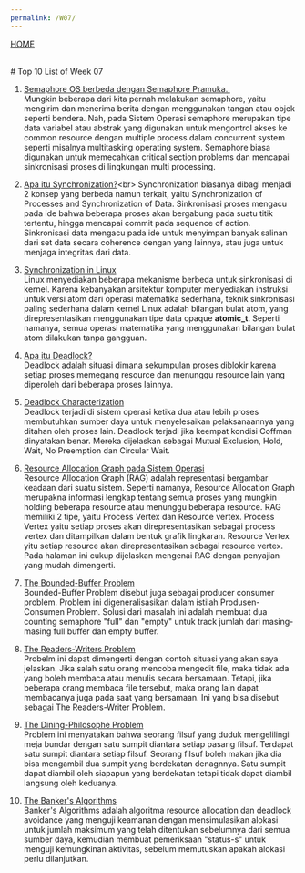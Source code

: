 ```yaml
---
permalink: /W07/
---
```

[HOME](../)

<br>
# Top 10 List of Week 07

1. [Semaphore OS berbeda dengan Semaphore Pramuka..](https://www.geeksforgeeks.org/semaphores-in-process-synchronization/)<br>
Mungkin beberapa dari kita pernah melakukan semaphore, yaitu mengirim dan menerima berita dengan menggunakan tangan atau objek seperti bendera. Nah, pada Sistem Operasi semaphore merupakan tipe data variabel atau abstrak yang digunakan untuk mengontrol akses ke common resource dengan multiple process dalam concurrent system seperti misalnya multitasking operating system. Semaphore biasa digunakan untuk memecahkan critical section problems dan mencapai sinkronisasi proses di lingkungan multi processing.

2. [Apa itu Synchronization?](https://en.wikipedia.org/wiki/Synchronization_(computer_science))<br>
Synchronization biasanya dibagi menjadi 2 konsep yang berbeda namun terkait, yaitu Synchronization of Processes and Synchronization of Data. Sinkronisasi proses mengacu pada ide bahwa beberapa proses akan bergabung pada suatu titik tertentu, hingga mencapai commit pada sequence of action. Sinkronisasi data mengacu pada ide untuk menyimpan banyak salinan dari set data secara coherence dengan yang lainnya, atau juga untuk menjaga integritas dari data.

3. [Synchronization in Linux](https://www.academia.edu/42880365/Operating_System_Concepts_10th_Editions)<br>
Linux menyediakan beberapa mekanisme berbeda untuk sinkronisasi di kernel. Karena kebanyakan arsitektur komputer menyediakan instruksi untuk versi atom dari operasi matematika sederhana, teknik sinkronisasi paling sederhana dalam kernel Linux adalah bilangan bulat atom, yang direpresentasikan menggunakan tipe data opaque **atomic_t**. Seperti namanya, semua operasi matematika yang menggunakan bilangan bulat atom dilakukan tanpa gangguan.

4. [Apa itu Deadlock?](https://www.geeksforgeeks.org/introduction-of-deadlock-in-operating-system/)<br>
Deadlock adalah situasi dimana sekumpulan proses diblokir karena setiap proses memegang resource dan menunggu resource lain yang diperoleh dari beberapa proses lainnya.

5. [Deadlock Characterization](https://www.tutorialspoint.com/deadlock-characterization)<br>
Deadlock terjadi di sistem operasi ketika dua atau lebih proses membutuhkan sumber daya untuk menyelesaikan pelaksanaannya yang ditahan oleh proses lain. Deadlock terjadi jika keempat kondisi Coffman dinyatakan benar. Mereka dijelaskan sebagai Mutual Exclusion, Hold, Wait, No Preemption dan Circular Wait.

6. [Resource Allocation Graph pada Sistem Operasi](https://www.geeksforgeeks.org/resource-allocation-graph-rag-in-operating-system/)<br>
Resource Allocation Graph (RAG) adalah representasi bergambar keadaan dari suatu sistem. Seperti namanya, Resource Allocation Graph merupakna informasi lengkap tentang semua proses yang mungkin holding beberapa resource atau menunggu beberapa resource. RAG memiliki 2 tipe, yaitu Process Vertex dan Resource vertex. Process Vertex yaitu setiap proses akan direpresentasikan sebagai process vertex dan ditampilkan dalam bentuk grafik lingkaran. Resource Vertex yitu setiap resource akan direpresentasikan sebagai resource vertex. Pada halaman ini cukup dijelaskan mengenai RAG dengan penyajian yang mudah dimengerti.

7. [The Bounded-Buffer Problem](https://practice.geeksforgeeks.org/problems/what-is-bounded-buffer-problem)<br>
Bounded-Buffer Problem disebut juga sebagai producer consumer problem. Problem ini digeneralisasikan dalam istilah Produsen-Consumen Problem. Solusi dari masalah ini adalah membuat dua counting semaphore "full" dan "empty" untuk track jumlah dari masing-masing full buffer dan empty buffer.

8. [The Readers-Writers Problem](https://www.geeksforgeeks.org/readers-writers-problem-set-1-introduction-and-readers-preference-solution/)<br>
Probelm ini dapat dimengerti dengan contoh situasi yang akan saya jelaskan. Jika salah satu orang mencoba mengedit file, maka tidak ada yang boleh membaca atau menulis secara bersamaan. Tetapi, jika beberapa orang membaca file tersebut, maka orang lain dapat membacanya juga pada saat yang bersamaan. Ini yang bisa disebut sebagai The Readers-Writer Problem.

9. [The Dining-Philosophe Problem](https://www.academia.edu/42880365/Operating_System_Concepts_10th_Edition)<br>
Problem ini menyatakan bahwa seorang filsuf yang duduk mengelilingi meja bundar dengan satu sumpit diantara setiap pasang filsuf. Terdapat satu sumpit diantara setiap filsuf. Seorang filsuf boleh makan jika dia bisa mengambil dua sumpit yang berdekatan denagnnya. Satu sumpit dapat diambil oleh siapapun yang berdekatan tetapi tidak dapat diambil langsung oleh keduanya.

10. [The Banker's Algorithms](https://www.geeksforgeeks.org/bankers-algorithm-in-operating-system-2/)<br>
Banker's Algorithms adalah algoritma resource allocation dan deadlock avoidance yang menguji keamanan dengan mensimulasikan alokasi untuk jumlah maksimum yang telah ditentukan sebelumnya dari semua sumber daya, kemudian membuat pemeriksaan "status-s" untuk menguji kemungkinan aktivitas, sebelum memutuskan apakah alokasi perlu dilanjutkan.